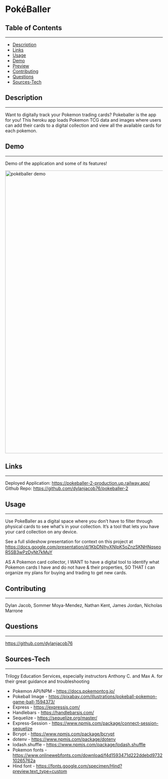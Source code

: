 # PokéBaller

## Table of Contents
---
* [Description](#description)
* [Links](#links) 
* [Usage](#usage) 
* [Demo](#demo) 
* [Preview](#preview) 
* [Contributing](#contributing) 
* [Questions](#questions) 
* [Sources-Tech](#sources-tech) 

## Description
---
Want to digitally track your Pokemon trading cards? Pokeballer is the app for you! This heroku app loads Pokemon TCG data and images where users can add their cards to a digital collection and view all the available cards for each pokemon.

## Demo
---
Demo of the application and some of its features!

<img src="./public/images/pokeballer-demo.gif" alt="pokéballer demo" width="900">

## Links
---
Deployed Application: https://pokeballer-2-production.up.railway.app/
Github Repo: https://github.com/dylanjacob76/pokeballer-2

## Usage
---
Use PokeBaller as a digital space where you don’t have to filter through physical cards to see what's in your collection. It’s a tool that lets you have your card collection on any device.

See a full slideshow presentation for context on this project at https://docs.google.com/presentation/d/1KbDNIhyXNIpK5oZnzSKNHNqseoR5SB3wPzDyNt7kMuY

AS A Pokemon card collector,
I WANT to have a digital tool to identify what Pokemon cards I have and do not have & their properties, 
SO THAT I can organize my plans for buying and trading to get new cards.

## Contributing
---
Dylan Jacob, Sommer Moya-Mendez, Nathan Kent, James Jordan, Nicholas Marrone

## Questions
---
https://github.com/dylanjacob76

  ## Sources-Tech
---
Trilogy Education Services, especially instructors Anthony C. and Max A. for their great guidance and troubleshooting

* Pokemon API/NPM - https://docs.pokemontcg.io/
* Pokeball Image - https://pixabay.com/illustrations/pokeball-pokemon-game-ball-1594373/
* Express - https://expressjs.com/
* Handlebars - https://handlebarsjs.com/
* Sequelize - https://sequelize.org/master/
* Express-Session - https://www.npmjs.com/package/connect-session-sequelize
* Bcrypt - https://www.npmjs.com/package/bcrypt	
* dotenv - https://www.npmjs.com/package/dotenv	
* lodash.shuffle - https://www.npmjs.com/package/lodash.shuffle	
* Pokemon fonts - https://www.onlinewebfonts.com/download/f4d1593471d222ddebd973210265762a	
* Hind font - https://fonts.google.com/specimen/Hind?preview.text_type=custom	